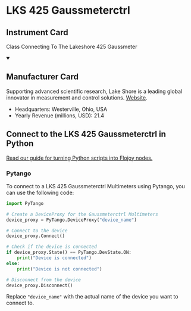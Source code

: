 
# LKS 425 Gaussmeterctrl

## Instrument Card

Class Connecting To The Lakeshore 425 Gaussmeter

<details open>
<summary><h2>Manufacturer Card</h2></summary>
Supporting advanced scientific research, Lake Shore is a leading global innovator in measurement and control solutions. <a href=https://www.lakeshore.com/home>Website</a>.
<br>
<ul>
  <li>Headquarters: Westerville, Ohio, USA</li>
  <li>Yearly Revenue (millions, USD): 21.4</li>
</ul>
</details>

## Connect to the LKS 425 Gaussmeterctrl in Python

[Read our guide for turning Python scripts into Flojoy nodes.](https://docs.flojoy.ai/custom-nodes/creating-custom-node/)


### Pytango

To connect to a LKS 425 Gaussmeterctrl Multimeters using Pytango, you can use the following code:

```python
import PyTango

# Create a DeviceProxy for the Gaussmeterctrl Multimeters
device_proxy = PyTango.DeviceProxy("device_name")

# Connect to the device
device_proxy.Connect()

# Check if the device is connected
if device_proxy.State() == PyTango.DevState.ON:
    print("Device is connected")
else:
    print("Device is not connected")

# Disconnect from the device
device_proxy.Disconnect()
```

Replace `"device_name"` with the actual name of the device you want to connect to.

